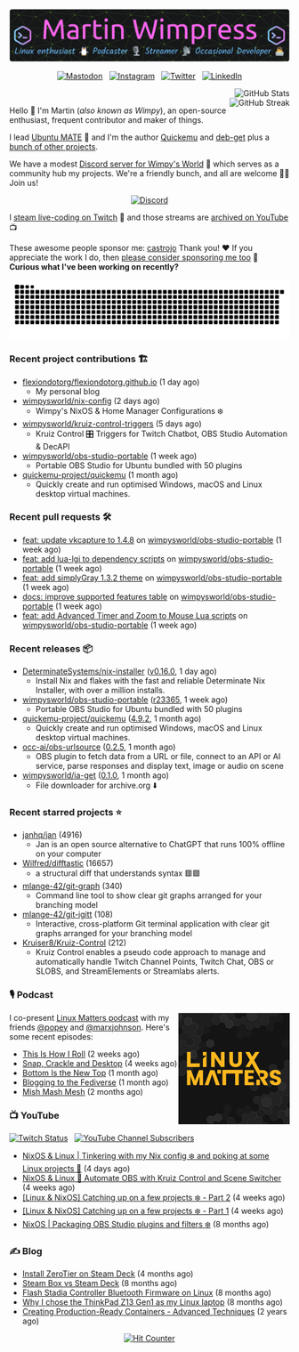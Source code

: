 <p align="center">
  <a href="https://wimpysworld.com" target="_blank"><img src="https://raw.githubusercontent.com/flexiondotorg/flexiondotorg/main/.github/github-header-image.png"></a>
</p>
<p align="center">
  &nbsp;<a href="https://fosstodon.org/@wimpy" target="_blank"><img alt="Mastodon" src="https://img.shields.io/badge/Mastodon-6468fa?style=for-the-badge&logo=mastodon&logoColor=%23ffffff"></a>&nbsp;
  &nbsp;<a href="https://www.instagram.com/wimpysworld/" target="_blank"><img alt="Instagram" src="https://img.shields.io/badge/instagram-d3175c?style=for-the-badge&logo=instagram&logoColor=%23ffffff"></a>&nbsp;
  &nbsp;<a href="https://twitter.com/m_wimpress" target="_blank"><img alt="Twitter" src="https://img.shields.io/badge/Twitter-303030?style=for-the-badge&logo=x&logoColor=%23ffffff"></a>&nbsp;
  &nbsp;<a href="https://www.linkedin.com/in/martinwimpress/" target="_blank"><img alt="LinkedIn" src="https://img.shields.io/badge/LinkedIn-1667be?style=for-the-badge&logo=linkedin&logoColor=%23ffffff"></a>&nbsp;
</p>
<a href="https://github.com/flexiondotorg" target="_blank"><img align="right" src="https://github-readme-stats.vercel.app/api?username=flexiondotorg&show_icons=true&show=reviews,discussions_started,discussions_answered,prs_merged&include_all_commits=true&bg_color=0E1117&title_color=fa66ed&icon_color=6bbbfa&text_color=c5c8c6&ring_color=98ed3f&border_radius=8" alt="GitHub Stats"></a>
<br />
<a href="https://github.com/flexiondotorg" target="_blank"><img align="right" src="https://streak-stats.demolab.com?user=flexiondotorg&theme=cobalt&border_radius=8&date_format=j%20M%5B%20Y%5D&mode=daily&card_width=465&hide_total_contributions=true" alt="GitHub Streak" /></a>

Hello 👋 I'm Martin (*also known as Wimpy*), an open-source enthusiast, frequent contributor and maker of things.

I lead [Ubuntu MATE](https://ubuntu-mate.org) 🧉 and I'm the author [Quickemu](https://github.com/quickemu-project)
and [deb-get](https://github.com/wimpysworld/deb-get) plus a [bunch of other projects](https://wimpysworld.com/projects/).

We have a modest [Discord server for Wimpy's World](https://wimpysworld.io/discord) 💬 which serves as a community hub my projects.
We're a friendly bunch, and all are welcome 🏳️‍🌈 Join us!

<div align="center"><a href="https://wimpysworld.io/discord" target="_blank"><img alt="Discord" src="https://img.shields.io/discord/712850672223125565?style=for-the-badge&logo=discord&logoColor=%23ffffff&label=Discord&labelColor=%234253e8&color=%23e4e2e2"></a></div>

I [steam live-coding on Twitch](https://twitch.tv/WimpysWorld) 📡 and those streams are [archived on YouTube](https://youtube.com/WimpysWorld) 📺️

These awesome people sponsor me: [castrojo](https://github.com/castrojo) Thank you! ❤️
If you appreciate the work I do, then [please consider sponsoring me too](https://github.com/sponsors/flexiondotorg) 🤑 **Curious what I've been working on recently?**
<div align="center">
  <img align="center" alt="GitHub Contribution Snake" src="https://raw.githubusercontent.com/flexiondotorg/flexiondotorg/snake/github-contribution-grid-snake-dark.svg">
</div>

### Recent project contributions 🏗️


- [flexiondotorg/flexiondotorg.github.io](https://github.com/flexiondotorg/flexiondotorg.github.io) (1 day ago)
  - My personal blog
- [wimpysworld/nix-config](https://github.com/wimpysworld/nix-config) (2 days ago)
  - Wimpy&#39;s NixOS  &amp; Home Manager Configurations ❄️
- [wimpysworld/kruiz-control-triggers](https://github.com/wimpysworld/kruiz-control-triggers) (5 days ago)
  - Kruiz Control 🎛️ Triggers for Twitch Chatbot, OBS Studio Automation &amp; DecAPI
- [wimpysworld/obs-studio-portable](https://github.com/wimpysworld/obs-studio-portable) (1 week ago)
  - Portable OBS Studio for Ubuntu bundled with 50 plugins
- [quickemu-project/quickemu](https://github.com/quickemu-project/quickemu) (1 month ago)
  - Quickly create and run optimised Windows, macOS and Linux desktop virtual machines.

### Recent pull requests 🛠️


- [feat: update vkcapture to 1.4.8](https://github.com/wimpysworld/obs-studio-portable/pull/73) on [wimpysworld/obs-studio-portable](https://github.com/wimpysworld/obs-studio-portable) (1 week ago)
- [feat: add lua-lgi to dependency scripts](https://github.com/wimpysworld/obs-studio-portable/pull/72) on [wimpysworld/obs-studio-portable](https://github.com/wimpysworld/obs-studio-portable) (1 week ago)
- [feat: add simplyGray 1.3.2 theme](https://github.com/wimpysworld/obs-studio-portable/pull/71) on [wimpysworld/obs-studio-portable](https://github.com/wimpysworld/obs-studio-portable) (1 week ago)
- [docs: improve supported features table](https://github.com/wimpysworld/obs-studio-portable/pull/70) on [wimpysworld/obs-studio-portable](https://github.com/wimpysworld/obs-studio-portable) (1 week ago)
- [feat: add Advanced Timer and Zoom to Mouse Lua scripts](https://github.com/wimpysworld/obs-studio-portable/pull/69) on [wimpysworld/obs-studio-portable](https://github.com/wimpysworld/obs-studio-portable) (1 week ago)

### Recent releases 📦️


- [DeterminateSystems/nix-installer](https://github.com/DeterminateSystems/nix-installer) ([v0.16.0](https://github.com/DeterminateSystems/nix-installer/releases/tag/v0.16.0), 1 day ago)
  - Install Nix and flakes with the fast and reliable Determinate Nix Installer, with over a million installs.
- [wimpysworld/obs-studio-portable](https://github.com/wimpysworld/obs-studio-portable) ([r23365](https://github.com/wimpysworld/obs-studio-portable/releases/tag/r23365), 1 week ago)
  - Portable OBS Studio for Ubuntu bundled with 50 plugins
- [quickemu-project/quickemu](https://github.com/quickemu-project/quickemu) ([4.9.2](https://github.com/quickemu-project/quickemu/releases/tag/4.9.2), 1 month ago)
  - Quickly create and run optimised Windows, macOS and Linux desktop virtual machines.
- [occ-ai/obs-urlsource](https://github.com/occ-ai/obs-urlsource) ([0.2.5](https://github.com/occ-ai/obs-urlsource/releases/tag/0.2.5), 1 month ago)
  - OBS plugin to fetch data from a URL or file, connect to an API or AI service, parse responses and display text, image or audio on scene
- [wimpysworld/ia-get](https://github.com/wimpysworld/ia-get) ([0.1.0](https://github.com/wimpysworld/ia-get/releases/tag/0.1.0), 1 month ago)
  - File downloader for archive.org ⬇️

### Recent starred projects ⭐️


- [janhq/jan](https://github.com/janhq/jan) (4916)
  - Jan is an open source alternative to ChatGPT that runs 100% offline on your computer
- [Wilfred/difftastic](https://github.com/Wilfred/difftastic) (16657)
  - a structural diff that understands syntax 🟥🟩
- [mlange-42/git-graph](https://github.com/mlange-42/git-graph) (340)
  - Command line tool to show clear git graphs arranged for your branching model
- [mlange-42/git-igitt](https://github.com/mlange-42/git-igitt) (108)
  - Interactive, cross-platform Git terminal application with clear git graphs arranged for your branching model
- [Kruiser8/Kruiz-Control](https://github.com/Kruiser8/Kruiz-Control) (212)
  - Kruiz Control enables a pseudo code approach to manage and automatically handle Twitch Channel Points, Twitch Chat, OBS or SLOBS, and StreamElements or Streamlabs alerts.

### 🎙️ Podcast
<img align="right" src="https://raw.githubusercontent.com/flexiondotorg/flexiondotorg/main/.github/linuxmatters.png" alt="Linux Matters Podcast" width="200" height="200">

I co-present [Linux Matters podcast](https://linuxmatters.sh) with my friends [@popey](https://github.com/popey) and [@marxjohnson](https://github.com/marxjohnson).
Here's some recent episodes:

- [This Is How I Roll](https://linuxmatters.sh/19/) (2 weeks ago)
- [Snap, Crackle and Desktop](https://linuxmatters.sh/18/) (4 weeks ago)
- [Bottom Is the New Top](https://linuxmatters.sh/17/) (1 month ago)
- [Blogging to the Fediverse](https://linuxmatters.sh/16/) (1 month ago)
- [Mish Mash Mesh](https://linuxmatters.sh/15/) (2 months ago)

### 📺️ YouTube
<a href="https://twitch.tv/WimpysWorld" target="_blank"><img alt="Twitch Status" src="https://img.shields.io/twitch/status/WimpysWorld?style=for-the-badge&logo=twitch&logoColor=ffffff&label=Twitch&labelColor=%23904ef9&color=%23e4e2e2"></a>&nbsp;&nbsp;
<a href="https://youtube.com/WimpysWorld" target="_blank"><img alt="YouTube Channel Subscribers" src="https://img.shields.io/youtube/channel/subscribers/UChpYmMp7EFaxuogUX1eAqyw?style=for-the-badge&logo=youtube&logoColor=ffffff&label=YouTube&labelColor=%23fb1b20&color=%23e4e2e2"></a>

- [NixOS &amp; Linux | Tinkering with my Nix config ❄️ and poking at some Linux projects 🐧](https://www.youtube.com/watch?v=biVQ_-v8oEo) (4 days ago)
- [NixOS &amp; Linux 🐧 Automate OBS with Kruiz Control and Scene Switcher](https://www.youtube.com/watch?v=BSITslJbMGA) (4 weeks ago)
- [[Linux &amp; NixOS] Catching up on a few projects ❄️ - Part 2](https://www.youtube.com/watch?v=IpiuKvqHU-c) (4 weeks ago)
- [[Linux &amp; NixOS] Catching up on a few projects ❄️ - Part 1](https://www.youtube.com/watch?v=4fQnynxcCiM) (4 weeks ago)
- [NixOS | Packaging OBS Studio plugins and filters ❄️](https://www.youtube.com/watch?v=-QIhBJ11ZTM) (8 months ago)

### ✍️ Blog

- [Install ZeroTier on Steam Deck](https://wimpysworld.com/posts/install-zerotier-on-steamdeck/) (4 months ago)
- [Steam Box vs Steam Deck](https://wimpysworld.com/posts/steambox-vs-steamdeck/) (8 months ago)
- [Flash Stadia Controller Bluetooth Firmware on Linux](https://wimpysworld.com/posts/flash-stadia-controller-bluetooth-firmware-on-linux/) (8 months ago)
- [Why I chose the ThinkPad Z13 Gen1 as my Linux laptop](https://wimpysworld.com/posts/why-i-chose-the-thinkpad-z13-as-my-linux-laptop/) (8 months ago)
- [Creating Production-Ready Containers - Advanced Techniques](https://wimpysworld.com/posts/creating-production-ready-containers-advanced-techniques/) (2 years ago)

<p align="center">
  <a href="https://github.com/flexiondotorg/flexiondotorg" target="_blank"><img alt="Hit Counter" src="https://img.shields.io/endpoint?url=https%3A%2F%2Fhits.dwyl.com%2Fflexiondotorg%2Fflexiondotorg.json&style=flat-square&logo=github&logoColor=ffffff&label=Visitors&labelColor=%23f76ce9&color=%236fbbf6">
</p>
